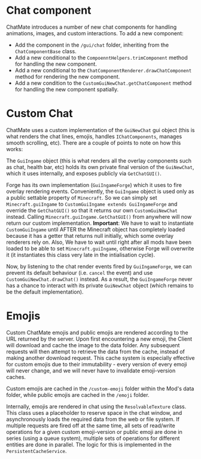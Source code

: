 # Chat component
ChatMate introduces a number of new chat components for handling animations, images, and custom interactions. To add a new component:

- Add the component in the `/gui/chat` folder, inheriting from the `ChatComponentBase` class.
- Add a new conditional to the `CompoenntHelpers.trimComponent` method for handling the new component.
- Add a new conditional to the `ChatComponentRenderer.drawChatComponent` method for rendering the new component.
- Add a new condition to the `CustomGuiNewChat.getChatComponent` method for handling the new component spatially.

# Custom Chat
ChatMate uses a custom implementation of the `GuiNewChat` gui object (this is what renders the chat lines, emojis,
handles `IChatComponents`, manages smooth scrolling, etc). There are a couple of points to note on how this works:

The `GuiIngame` object (this is what renders all the overlay components such as chat, health bar, etc) holds its own
private final version of the `GuiNewChat`, which it uses internally, and exposes publicly via `GetChatGUI()`.

Forge has
its own implementation (`GuiIngameForge`) which it uses to fire overlay rendering events. Conveniently, the `GuiIngame`
object is used only as a public settable property of `Minecraft`. So we can simply set `Minecraft.guiIngame`
to `CustomGuiIngame extends GuiIngameForge` and override the `GetChatGUI()` so that it returns our
own `CustomGuiNewChat` instead. Calling `Minecraft.guiIngame.GetChatGUI()` from anywhere will now return our custom
implementation. **Important**: We have to wait to instantiate `CustomGuiIngame` until AFTER the Minecraft object has
completely loaded because it has a getter that returns null initially, which some overlay renderers rely on.
Also, We have to wait until right after all mods have been loaded to be able to set `Minecraft.guiIngame`, otherwise
Forge will overwrite it (it instantiates this class very late in the intialisation cycle).

Now, by listening to the chat render events fired by `GuiIngameForge`, we can prevent its default
behaviour (i.e. `cancel` the event) and use `CustomGuiNewChat.drawChat()` instead. As a result, the `GuiIngameForge`
never has a chance to interact with its private `GuiNewChat` object (which remains to be the default implementation).

# Emojis
Custom ChatMate emojis and public emojis are rendered according to the URL returned by the server. Upon first encountering a new emoji, the Client will download and cache the image to the data folder. Any subsequent requests will then attempt to retrieve the data from the cache, instead of making another download request. This cache system is especially effective for custom emojis due to their immutability - every version of every emoji will never change, and we will never have to invalidate emoji-version caches.

Custom emojis are cached in the `/custom-emoji` folder within the Mod's data folder, while public emojis are cached in the `/emoji` folder.

Internally, emojis are rendered in chat using the `ResolvableTexture` class. This class uses a placeholder to reserve space in the chat window, and asynchronously loads the required data from the web or file system. If multiple requests are fired off at the same time, all sets of read/write operations for a given custom emoji-version or public emoji are done in series (using a queue system), multiple sets of operations for different entities are done in parallel. The logic for this is implemented in the `PersistentCacheService`.